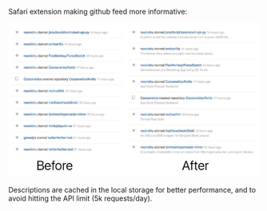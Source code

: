 Safari extension making github feed more informative:

![](https://raw.githubusercontent.com/zats/Descriptive-GitHub/master/assets/screenshot.jpg)

Descriptions are cached in the local storage for better performance, and to avoid hitting the API limit (5k requests/day).